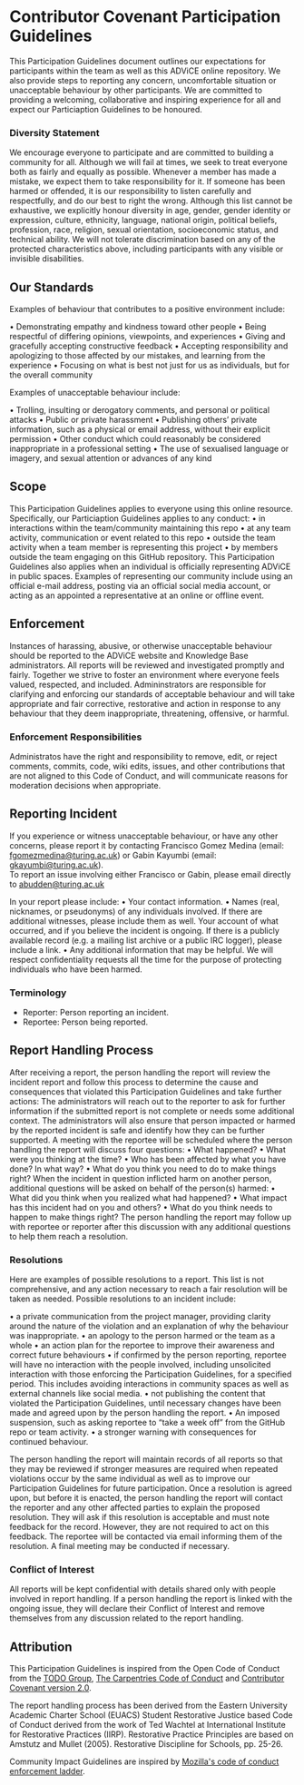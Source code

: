 
# Contributor Covenant Participation Guidelines

This Participation Guidelines document outlines our expectations for participants within the team as well as this ADViCE online repository. We also provide steps to reporting any concern, uncomfortable situation or unacceptable behaviour by other participants. We are committed to providing a welcoming, collaborative and inspiring experience for all and expect our Particiaption Guidelines to be honoured.

### Diversity Statement

We encourage everyone to participate and are committed to building a community for all. Although we will fail at times, we seek to treat everyone both as fairly and equally as possible. Whenever a member has made a mistake, we expect them to take responsibility for it. If someone has been harmed or offended, it is our responsibility to listen carefully and respectfully, and do our best to right the wrong.
Although this list cannot be exhaustive, we explicitly honour diversity in age, gender, gender identity or expression, culture, ethnicity, language, national origin, political beliefs, profession, race, religion, sexual orientation, socioeconomic status, and technical ability. We will not tolerate discrimination based on any of the protected characteristics above, including participants with any visible or invisible disabilities.


## Our Standards

Examples of behaviour that contributes to a positive environment include:

•	Demonstrating empathy and kindness toward other people
•	Being respectful of differing opinions, viewpoints, and experiences
•	Giving and gracefully accepting constructive feedback
•	Accepting responsibility and apologizing to those affected by our mistakes, and learning from the experience
•	Focusing on what is best not just for us as individuals, but for the overall community

Examples of unacceptable behaviour include:

•	Trolling, insulting or derogatory comments, and personal or political attacks
•	Public or private harassment
•	Publishing others’ private information, such as a physical or email address, without their explicit permission
•	Other conduct which could reasonably be considered inappropriate in a professional setting
•	The use of sexualised language or imagery, and sexual attention or advances of any kind


## Scope

This Participation Guidelines applies to everyone using this online resource. Specifically, our Particiaption Guidelines applies to any conduct:
•	in interactions within the team/community maintaining this repo
•	at any team activity, communication or event related to this repo
•	outside the team activity when a team member is representing this project
•	by members outside the team engaging on this GitHub repository.
This Participation Guidelines also applies when an individual is officially representing ADViCE in public spaces. Examples of representing our community include using an official e-mail address, posting via an official social media account, or acting as an appointed a representative at an online or offline event.


## Enforcement 

Instances of harassing, abusive, or otherwise unacceptable behaviour should be reported to the ADViCE website and Knowledge Base administrators.
All reports will be reviewed and investigated promptly and fairly.
Together we strive to foster an environment where everyone feels valued, respected, and included.
Admininstrators are responsible for clarifying and enforcing our standards of acceptable behaviour and will take appropriate and fair corrective, restorative and action in response to any behaviour that they deem inappropriate, threatening, offensive, or harmful.


### Enforcement Responsibilities

Administratos have the right and responsibility to remove, edit, or reject comments, commits, code, wiki edits, issues, and other contributions that are not aligned to this Code of Conduct, and will communicate reasons for moderation decisions when appropriate.

## Reporting Incident

If you experience or witness unacceptable behaviour, or have any other concerns, please report it by contacting Francisco Gomez Medina (email: fgomezmedina@turing.ac.uk) or Gabin Kayumbi (email: gkayumbi@turing.ac.uk).  
To report an issue involving either Francisco or Gabin, please email directly to abudden@turing.ac.uk

In your report please include:
•	Your contact information.
•	Names (real, nicknames, or pseudonyms) of any individuals involved. If there are additional witnesses, please include them as well. Your account of what occurred, and if you believe the incident is ongoing. If there is a publicly available record (e.g. a mailing list archive or a public IRC logger), please include a link.
•	Any additional information that may be helpful.
We will respect confidentiality requests all the time for the purpose of protecting individuals who have been harmed.


### Terminology

* Reporter: Person reporting an incident.
* Reportee: Person being reported.

## Report Handling Process

After receiving a report, the person handling the report will review the incident report and follow this process to determine the cause and consequences that violated this Participation Guidelines and take further actions:
The administrators will reach out to the reporter to ask for further information if the submitted report is not complete or needs some additional context. The administrators will also ensure that person impacted or harmed by the reported incident is safe and identify how they can be further supported.
A meeting with the reportee will be scheduled where the person handling the report will discuss four questions:
•	What happened?
•	What were you thinking at the time?
•	Who has been affected by what you have done? In what way?
•	What do you think you need to do to make things right?
When the incident in question inflicted harm on another person, additional questions will be asked on behalf of the person(s) harmed:
•	What did you think when you realized what had happened?
•	What impact has this incident had on you and others?
•	What do you think needs to happen to make things right?
The person handling the report may follow up with reportee or reporter after this discussion with any additional questions to help them reach a resolution.


### Resolutions

Here are examples of possible resolutions to a report. This list is not comprehensive, and any action necessary to reach a fair resolution will be taken as needed. Possible resolutions to an incident include:

•	a private communication from the project manager, providing clarity around the nature of the violation and an explanation of why the behaviour was inappropriate.
•	an apology to the person harmed or the team as a whole
•	an action plan for the reportee to improve their awareness and correct future behaviours
•	if confirmed by the person reporting, reportee will have no interaction with the people involved, including unsolicited interaction with those enforcing the Participation Guidelines, for a specified period. This includes avoiding interactions in community spaces as well as external channels like social media.
•	not publishing the content that violated the Participation Guidelines, until necessary changes have been made and agreed upon by the person handling the report.
•	An imposed suspension, such as asking reportee to “take a week off” from the GitHub repo or team activity.
•	a stronger warning with consequences for continued behaviour.

The person handling the report will maintain records of all reports so that they may be reviewed if stronger measures are required when repeated violations occur by the same individual as well as to improve our Participation Guidelines for future participation.
Once a resolution is agreed upon, but before it is enacted, the person handling the report will contact the reporter and any other affected parties to explain the proposed resolution. They will ask if this resolution is acceptable and must note feedback for the record. However, they are not required to act on this feedback.
The reportee will be contacted via email informing them of the resolution. A final meeting may be conducted if necessary.


### Conflict of Interest

All reports will be kept confidential with details shared only with people involved in report handling. If a person handling the report is linked with the ongoing issue, they will declare their Conflict of Interest and remove themselves from any discussion related to the report handling. 

## Attribution

This Participation Guidelines is inspired from the Open Code of Conduct from the [TODO Group](https://github.com/todogroup/opencodeofconduct/), [The Carpentries Code of Conduct](https://docs.carpentries.org/topic_folders/policies/index_coc.html) and [Contributor Covenant
version 2.0](https://www.contributor-covenant.org/version/2/0/code_of_conduct.html).

The report handling process has been derived from the Eastern University 
Academic Charter School (EUACS) Student Restorative Justice based Code of Conduct derived from the work of Ted Wachtel
at International Institute for Restorative Practices (IIRP).
Restorative Practice Principles are based on Amstutz and Mullet (2005). Restorative Discipline for Schools, pp. 25-26.

Community Impact Guidelines are inspired by [Mozilla's code of conduct
enforcement ladder](https://github.com/mozilla/diversity).
